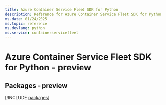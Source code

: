 ```yaml
---
title: Azure Container Service Fleet SDK for Python
description: Reference for Azure Container Service Fleet SDK for Python
ms.date: 01/24/2025
ms.topic: reference
ms.devlang: python
ms.service: containerservicefleet
---
```

# Azure Container Service Fleet SDK for Python - preview
## Packages - preview
[!INCLUDE [packages](container-service-fleet-index.md)]